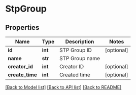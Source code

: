 # StpGroup

## Properties
Name | Type | Description | Notes
------------ | ------------- | ------------- | -------------
**id** | **int** | STP Group ID | [optional] 
**name** | **str** | STP Group name | 
**creator_id** | **int** | Creator ID | [optional] 
**create_time** | **int** | Created time | [optional] 

[[Back to Model list]](../README.md#documentation-for-models) [[Back to API list]](../README.md#documentation-for-api-endpoints) [[Back to README]](../README.md)


